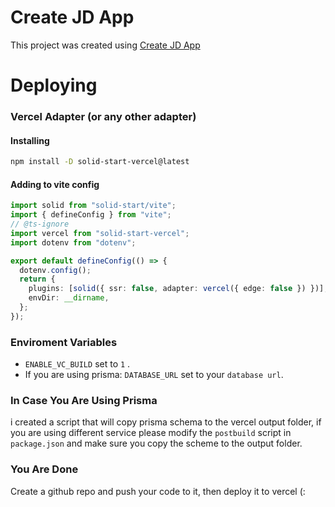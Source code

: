 # Create JD App

This project was created using [Create JD App](https://github.com/OrJDev/create-jd-app)

# Deploying

### Vercel Adapter (or any other adapter)

#### Installing

```bash
npm install -D solid-start-vercel@latest
```

#### Adding to vite config

```ts
import solid from "solid-start/vite";
import { defineConfig } from "vite";
// @ts-ignore
import vercel from "solid-start-vercel";
import dotenv from "dotenv";

export default defineConfig(() => {
  dotenv.config();
  return {
    plugins: [solid({ ssr: false, adapter: vercel({ edge: false }) })],
    envDir: __dirname,
  };
});
```

### Enviroment Variables

- `ENABLE_VC_BUILD` set to `1` .
- If you are using prisma: `DATABASE_URL` set to your `database url`.

### In Case You Are Using Prisma

i created a script that will copy prisma schema to the vercel output folder, if you are using different service please modify the `postbuild` script in `package.json` and make sure you copy the scheme to the output folder.

### You Are Done

Create a github repo and push your code to it, then deploy it to vercel (:
